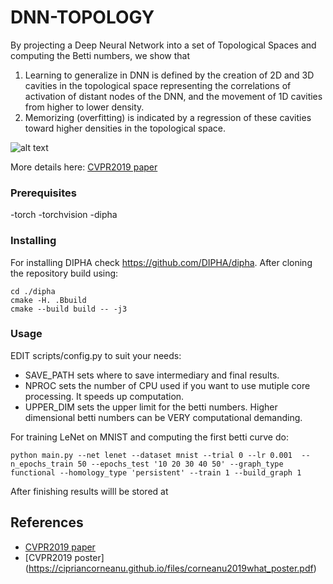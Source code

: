 # DNN-TOPOLOGY
By projecting a Deep Neural Network into a set of Topological Spaces and computing the Betti numbers, we show that 

1. Learning to generalize in DNN is defined by the creation of 2D and 3D cavities in the topological space representing the correlations of activation of distant nodes of the DNN, and the movement of 1D cavities from higher to lower density.
2. Memorizing (overfitting) is indicated by a regression of these cavities toward higher densities in the topological space.
  
![alt text](https://github.com/cipriancorneanu/dnn-topology/blob/master/art/overview.png)

More details here: [CVPR2019 paper](https://cipriancorneanu.github.io/files/corneanu2019what.pdf)

### Prerequisites
-torch
-torchvision
-dipha


### Installing

For installing DIPHA check https://github.com/DIPHA/dipha. After cloning the repository build using:

```
cd ./dipha
cmake -H. .Bbuild
cmake --build build -- -j3	
```

### Usage
EDIT scripts/config.py to suit your needs:
- SAVE_PATH sets where to save intermediary and final results. 
- NPROC sets the number of CPU used if you want to use mutiple core processing. It speeds up computation. 
- UPPER_DIM sets the upper limit for the betti numbers. Higher dimensional betti numbers can be VERY computational demanding. 

For training LeNet on MNIST and computing the first betti curve do:
```
python main.py --net lenet --dataset mnist --trial 0 --lr 0.001  --n_epochs_train 50 --epochs_test '10 20 30 40 50' --graph_type functional --homology_type 'persistent' --train 1 --build_graph 1
```
After finishing results willl be stored at 

## References

* [CVPR2019 paper](https://cipriancorneanu.github.io/files/corneanu2019what.pdf)
* [CVPR2019 poster] (https://cipriancorneanu.github.io/files/corneanu2019what_poster.pdf)
